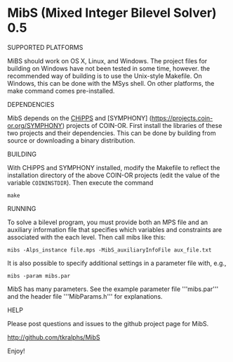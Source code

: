 MibS (Mixed Integer Bilevel Solver) 0.5
=======================================

SUPPORTED PLATFORMS

MiBS should work on OS X, Linux, and Windows. The project files for building
on Windows have not been tested in some time, however. the recommended way of
building is to use the Unix-style Makefile. On Windows, this can be done
with the MSys shell. On other platforms, the make command comes pre-installed.

DEPENDENCIES

MibS depends on the [CHiPPS](https://projects.coin-or.org/CHiPPS) and [SYMPHONY]
(https://projects.coin-or.org/SYMPHONY) projects of COIN-OR. First install the
libraries of these two projects and their dependencies. This can be done by
building from source or downloading a binary distribution.

BUILDING

With CHiPPS and SYMPHONY installed, modify the Makefile to reflect the installation 
directory of the above COIN-OR projects (edit the value of the variable `COININSTDIR`). 
Then execute the command

```
make
```

RUNNING

To solve a bilevel program, you must provide both an MPS file and an auxiliary
information file that specifies which variables and constraints are associated
with the each level. Then call mibs like this:
```
mibs -Alps_instance file.mps -MibS_auxiliaryInfoFile aux_file.txt
```
It is also possible to specify additional settings in a parameter file with, e.g.,
```
mibs -param mibs.par
```
MibS has many parameters. See the example parameter file '''mibs.par''' and
the header file '''MibParams.h''' for explanations.

HELP

Please post questions and issues to the github project page for MibS.

http://github.com/tkralphs/MibS

Enjoy!

